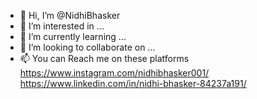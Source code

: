 - 👋 Hi, I’m @NidhiBhasker
- 👀 I’m interested in ...
- 🌱 I’m currently learning ...
- 💞️ I’m looking to collaborate on ...
- 📫 You can Reach me on these platforms
https://www.instagram.com/nidhibhasker001/ 
https://www.linkedin.com/in/nidhi-bhasker-84237a191/

<!---
NidhiBhasker/NidhiBhasker is a ✨ special ✨ repository because its `README.md` (this file) appears on your GitHub profile.
You can click the Preview link to take a look at your changes.
--->
